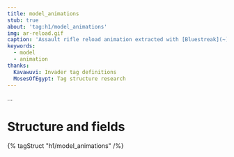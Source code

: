 ```yaml
---
title: model_animations
stub: true
about: 'tag:h1/model_animations'
img: ar-reload.gif
caption: 'Assault rifle reload animation extracted with [Bluestreak](~).'
keywords:
  - model
  - animation
thanks:
  Kavawuvi: Invader tag definitions
  MosesOfEgypt: Tag structure research
---
```

...

# Structure and fields

{% tagStruct "h1/model_animations" /%}

